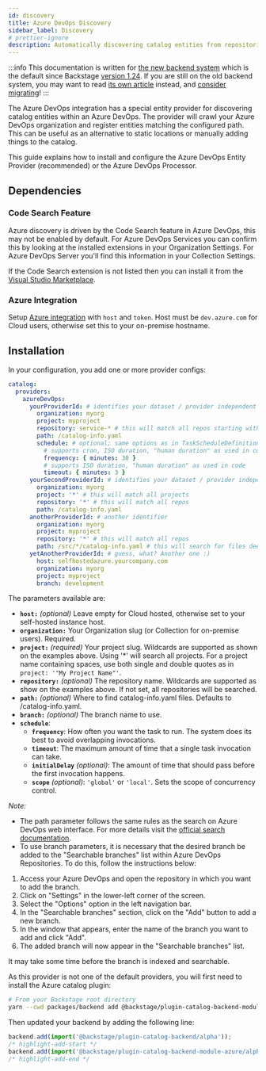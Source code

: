 ```yaml
---
id: discovery
title: Azure DevOps Discovery
sidebar_label: Discovery
# prettier-ignore
description: Automatically discovering catalog entities from repositories in an Azure DevOps organization
---
```


:::info
This documentation is written for [the new backend system](../backend-system/index.md) which is the default since Backstage [version 1.24](../../releases/v1.24.0.md). If you are still on the old backend system, you may want to read [its own article](./discovery--old.md) instead, and [consider migrating](../../backend-system/building-backends/08-migrating.md)!
:::

The Azure DevOps integration has a special entity provider for discovering
catalog entities within an Azure DevOps. The provider will crawl your Azure
DevOps organization and register entities matching the configured path. This can
be useful as an alternative to static locations or manually adding things to the
catalog.

This guide explains how to install and configure the Azure DevOps Entity Provider (recommended) or the Azure DevOps Processor.

## Dependencies

### Code Search Feature

Azure discovery is driven by the Code Search feature in Azure DevOps, this may not be enabled by default. For Azure
DevOps Services you can confirm this by looking at the installed extensions in your Organization Settings. For Azure
DevOps Server you'll find this information in your Collection Settings.

If the Code Search extension is not listed then you can install it from the [Visual Studio Marketplace](https://marketplace.visualstudio.com/items?itemName=ms.vss-code-search&targetId=f9352dac-ba6e-434e-9241-a848a510ce3f&utm_source=vstsproduct&utm_medium=SearchExtStatus).

### Azure Integration

Setup [Azure integration](locations.md) with `host` and `token`. Host must be `dev.azure.com` for Cloud users, otherwise set this to your on-premise hostname.

## Installation

In your configuration, you add one or more provider configs:

```yaml title="app-config.yaml"
catalog:
  providers:
    azureDevOps:
      yourProviderId: # identifies your dataset / provider independent of config changes
        organization: myorg
        project: myproject
        repository: service-* # this will match all repos starting with service-*
        path: /catalog-info.yaml
        schedule: # optional; same options as in TaskScheduleDefinition
          # supports cron, ISO duration, "human duration" as used in code
          frequency: { minutes: 30 }
          # supports ISO duration, "human duration" as used in code
          timeout: { minutes: 3 }
      yourSecondProviderId: # identifies your dataset / provider independent of config changes
        organization: myorg
        project: '*' # this will match all projects
        repository: '*' # this will match all repos
        path: /catalog-info.yaml
      anotherProviderId: # another identifier
        organization: myorg
        project: myproject
        repository: '*' # this will match all repos
        path: /src/*/catalog-info.yaml # this will search for files deep inside the /src folder
      yetAnotherProviderId: # guess, what? Another one :)
        host: selfhostedazure.yourcompany.com
        organization: myorg
        project: myproject
        branch: development
```

The parameters available are:

- **`host:`** _(optional)_ Leave empty for Cloud hosted, otherwise set to your self-hosted instance host.
- **`organization:`** Your Organization slug (or Collection for on-premise users). Required.
- **`project:`** _(required)_ Your project slug. Wildcards are supported as shown on the examples above. Using '\*' will search all projects. For a project name containing spaces, use both single and double quotes as in `project: '"My Project Name"'`.
- **`repository:`** _(optional)_ The repository name. Wildcards are supported as show on the examples above. If not set, all repositories will be searched.
- **`path:`** _(optional)_ Where to find catalog-info.yaml files. Defaults to /catalog-info.yaml.
- **`branch:`** _(optional)_ The branch name to use.
- **`schedule`**:
  - **`frequency`**:
    How often you want the task to run. The system does its best to avoid overlapping invocations.
  - **`timeout`**:
    The maximum amount of time that a single task invocation can take.
  - **`initialDelay`** _(optional)_:
    The amount of time that should pass before the first invocation happens.
  - **`scope`** _(optional)_:
    `'global'` or `'local'`. Sets the scope of concurrency control.

_Note:_

- The path parameter follows the same rules as the search on Azure DevOps web interface. For more details visit the [official search documentation](https://docs.microsoft.com/en-us/azure/devops/project/search/get-started-search?view=azure-devops).
- To use branch parameters, it is necessary that the desired branch be added to the "Searchable branches" list within Azure DevOps Repositories. To do this, follow the instructions below:

1. Access your Azure DevOps and open the repository in which you want to add the branch.
2. Click on "Settings" in the lower-left corner of the screen.
3. Select the "Options" option in the left navigation bar.
4. In the "Searchable branches" section, click on the "Add" button to add a new branch.
5. In the window that appears, enter the name of the branch you want to add and click "Add".
6. The added branch will now appear in the "Searchable branches" list.

It may take some time before the branch is indexed and searchable.

As this provider is not one of the default providers, you will first need to install
the Azure catalog plugin:

```bash
# From your Backstage root directory
yarn --cwd packages/backend add @backstage/plugin-catalog-backend-module-azure
```

Then updated your backend by adding the following line:

```ts title="packages/backend/src/index.ts"
backend.add(import('@backstage/plugin-catalog-backend/alpha'));
/* highlight-add-start */
backend.add(import('@backstage/plugin-catalog-backend-module-azure/alpha'));
/* highlight-add-end */
```
